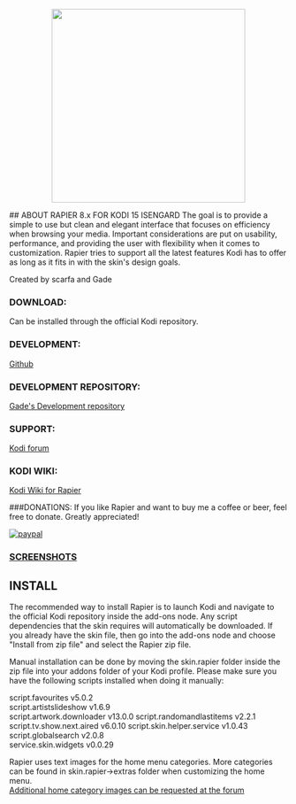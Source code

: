 <p align="center">
<img src="http://christiangade.com/xtra/rapier.png" width="350" align="middle">
</p>
## ABOUT RAPIER 8.x FOR KODI 15 ISENGARD 
The goal is to provide a simple to use but clean and elegant interface that focuses on efficiency when browsing your media. 
Important considerations are put on usability, performance, and providing the user with flexibility when it comes to customization.   
Rapier tries to support all the latest features Kodi has to offer as long as it fits in with the skin's design goals.   
  
Created by scarfa and Gade  

### DOWNLOAD:
Can be installed through the official Kodi repository.

### DEVELOPMENT:
[Github](https://github.com/gade01/Rapier/tree/Isengard)

### DEVELOPMENT REPOSITORY:
[Gade's Development repository](https://github.com/gade01/repository.gade/blob/master/repository.gade-1.0.4.zip?raw=true)

### SUPPORT:
[Kodi forum](http://forum.kodi.tv/forumdisplay.php?fid=120)

### KODI WIKI:  
[Kodi Wiki for Rapier](http://kodi.wiki/view/Add-on:Rapier)

###DONATIONS:
If you like Rapier and want to buy me a coffee or beer, feel free to donate. Greatly appreciated!

[![paypal](https://www.paypalobjects.com/en_US/i/btn/btn_donate_LG.gif)](https://www.paypal.com/cgi-bin/webscr?cmd=_donations&business=TKBVTL8RFC43N&lc=DK&item_name=Gade&item_number=skin%2erapier&currency_code=EUR&bn=PP%2dDonationsBF%3abtn_donate_LG%2egif%3aNonHostedGuest)   

### [SCREENSHOTS](http://kodi.wiki/view/Add-on:Rapier#Screenshots)

## INSTALL
The recommended way to install Rapier is to launch Kodi and navigate to the official Kodi repository inside the add-ons node.
Any script dependencies that the skin requires will automatically be downloaded. If you already have the skin file, then go into the add-ons node and choose "Install from zip file" and select the Rapier zip file.

Manual installation can be done by moving the skin.rapier folder inside the zip file into your addons folder of your Kodi profile.
Please make sure you have the following scripts installed when doing it manually: 

script.favourites v5.0.2   
script.artistslideshow v1.6.9   
script.artwork.downloader v13.0.0
script.randomandlastitems v2.2.1   
script.tv.show.next.aired v6.0.10
script.skin.helper.service v1.0.43   
script.globalsearch v2.0.8   
service.skin.widgets v0.0.29  

Rapier uses text images for the home menu categories. More categories can be found in skin.rapier->extras folder when customizing the home menu.   
[Additional home category images can be requested at the forum](http://forum.kodi.tv/showthread.php?tid=101862)